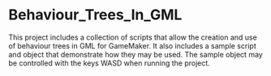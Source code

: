 # Behaviour_Trees_In_GML
 This project includes a collection of scripts that allow the creation and use of behaviour trees in GML for GameMaker. It also includes a sample script and object that demonstrate how they may be used. The sample object may be controlled with the keys WASD when running the project.
